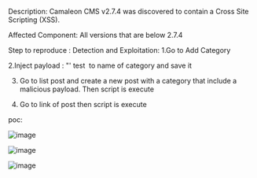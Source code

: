 Description:
Camaleon CMS v2.7.4 was discovered to contain a Cross Site Scripting (XSS).

Affected Component:
All versions that are below 2.7.4

Step to reproduce :
Detection and Exploitation:
1.Go to Add Category 

2.Inject payload : "' test <img src="" onerror="alert(1)">  to name of category and save it 

3. Go to list post and create a new post with a category that include a malicious payload. Then script is execute 

5. Go to link of post then script is execute 

poc:

![image](https://github.com/anh91/xss-camaleon-cms/assets/132877337/a16350d8-38a8-4713-84f4-99f3357696a5)

![image](https://github.com/anh91/xss-camaleon-cms/assets/132877337/70bfee2e-fed0-4e52-86f5-24d626dbccf4)

![image](https://github.com/anh91/xss-camaleon-cms/assets/132877337/522db051-3440-4178-b418-4e8f4daae3e9)


